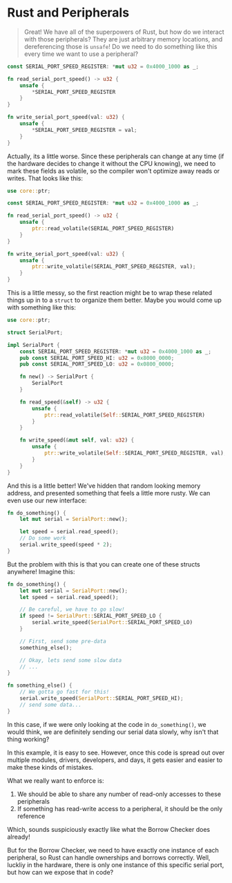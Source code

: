 # Rust and Peripherals

> Great! We have all of the superpowers of Rust, but how do we interact with those peripherals? They are just arbitrary memory locations, and dereferencing those is `unsafe`! Do we need to do something like this every time we want to use a peripheral?

```rust
const SERIAL_PORT_SPEED_REGISTER: *mut u32 = 0x4000_1000 as _;

fn read_serial_port_speed() -> u32 {
    unsafe {
        *SERIAL_PORT_SPEED_REGISTER
    }
}

fn write_serial_port_speed(val: u32) {
    unsafe {
        *SERIAL_PORT_SPEED_REGISTER = val;
    }
}
```

Actually, its a little worse. Since these peripherals can change at any time (if the hardware decides to change it without the CPU knowing), we need to mark these fields as volatile, so the compiler won't optimize away reads or writes. That looks like this:

```rust
use core::ptr;

const SERIAL_PORT_SPEED_REGISTER: *mut u32 = 0x4000_1000 as _;

fn read_serial_port_speed() -> u32 {
    unsafe {
        ptr::read_volatile(SERIAL_PORT_SPEED_REGISTER)
    }
}

fn write_serial_port_speed(val: u32) {
    unsafe {
        ptr::write_volatile(SERIAL_PORT_SPEED_REGISTER, val);
    }
}
```

This is a little messy, so the first reaction might be to wrap these related things up in to a `struct` to organize them better. Maybe you would come up with something like this:

```rust
use core::ptr;

struct SerialPort;

impl SerialPort {
    const SERIAL_PORT_SPEED_REGISTER: *mut u32 = 0x4000_1000 as _;
    pub const SERIAL_PORT_SPEED_HI: u32 = 0x8000_0000;
    pub const SERIAL_PORT_SPEED_LO: u32 = 0x0800_0000;

    fn new() -> SerialPort {
        SerialPort
    }

    fn read_speed(&self) -> u32 {
        unsafe {
            ptr::read_volatile(Self::SERIAL_PORT_SPEED_REGISTER)
        }
    }

    fn write_speed(&mut self, val: u32) {
        unsafe {
            ptr::write_volatile(Self::SERIAL_PORT_SPEED_REGISTER, val);
        }
    }
}
```

And this is a little better! We've hidden that random looking memory address, and presented something that feels a little more rusty. We can even use our new interface:

```rust
fn do_something() {
    let mut serial = SerialPort::new();

    let speed = serial.read_speed();
    // Do some work
    serial.write_speed(speed * 2);
}
```

But the problem with this is that you can create one of these structs anywhere! Imagine this:

```rust
fn do_something() {
    let mut serial = SerialPort::new();
    let speed = serial.read_speed();

    // Be careful, we have to go slow!
    if speed != SerialPort::SERIAL_PORT_SPEED_LO {
        serial.write_speed(SerialPort::SERIAL_PORT_SPEED_LO)
    }

    // First, send some pre-data
    something_else();

    // Okay, lets send some slow data
    // ...
}

fn something_else() {
    // We gotta go fast for this!
    serial.write_speed(SerialPort::SERIAL_PORT_SPEED_HI);
    // send some data...
}
```

In this case, if we were only looking at the code in `do_something()`, we would think, we are definitely sending our serial data slowly, why isn't that thing working?

In this example, it is easy to see. However, once this code is spread out over multiple modules, drivers, developers, and days, it gets easier and easier to make these kinds of mistakes.

What we really want to enforce is:

1. We should be able to share any number of read-only accesses to these peripherals
2. If something has read-write access to a peripheral, it should be the only reference

Which, sounds suspiciously exactly like what the Borrow Checker does already!

But for the Borrow Checker, we need to have exactly one instance of each peripheral, so Rust can handle ownerships and borrows correctly. Well, luckliy in the hardware, there is only one instance of this specific serial port, but how can we expose that in code?

<!--

So what should we do? Well, in the hardware, there is only one instance of this specific serial port, but how can we enforce that?

We could make everything a public static, like this:

```rust
static mut THE_SERIAL_PORT: SerialPort = SerialPort;

fn main() {
    let _ = unsafe {
        THE_SERIAL_PORT.read_speed();
    }
}
```

But this has two problems:

1. We have to use `unsafe` every time we touch a mutable static value
2. Everyone still has access


    // TODO: Work this in somewhere
    This is a little verbose, but luckily we have a tool called `svd2rust`. It is kind of like `bindgen` or `c2rust`, but instead of turning C code or headers into Rust code, it takes an XML file containing all the register addresses and valid register values, which is provided by the company making the chip, and generates a lot of this code for you. It even does a couple convenient things, like `TALK ABOUT COOL SVD2RUST STUFF`

-->